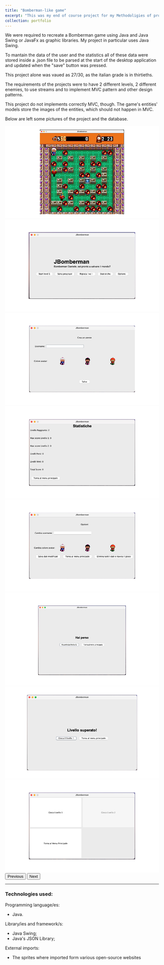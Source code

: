 ```yaml
---
title: "Bomberman-like game"
excerpt: "This was my end of course project for my Methodoligies of programming course.<br/><img src='/images/bomberman-pages/gameplay.jpg.png'>"
collection: portfolio
---
```


<head>
  <style>
    .carousel-control-prev-icon {
    background-color: grey; /* Sostituisci 'red' con il tuo colore desiderato */
    }

    .carousel-control-next-icon {
    background-color: grey; /* Sostituisci 'blue' con il tuo colore desiderato */
    }
  </style>
</head>

<p>We were required to recreate a Bomberman game using Java and Java Swing or JavaFx as graphic libraries. My project in particular uses Java Swing.
<p>To mantain the data of the user and the statistics all of these data were stored inside a .json file to be parsed at the start of the desktop application and updated when the "save" button was pressed. 
<p>This project alone was vaued as 27/30, as the italian grade is in thirtieths. 
<p>The requirements of the projects were to have 2 different levels, 2 different enemies, to use streams and to implement MVC pattern and other design patterns. 
<p>This project do not implements correctly MVC, though. The game's entities' models store the images of the entities, which should not happen in MVC. 

<p>
  Below are left some pictures of the project and the database.
</p>

<div id="carouselExample" class="carousel slide">
    <div class="carousel-inner">
      <div class="carousel-item active">
        <img src="/images/bomberman-pages/gameplay.jpg" class="d-block w-100" alt="...">
      </div>
      <div class="carousel-item">
        <img src="/images/bomberman-pages/home-page.jpg" class="d-block w-100" alt="...">
      </div>
      <div class="carousel-item">
        <img src="/images/bomberman-pages/new-user-page.jpg" class="d-block w-100" alt="...">
      </div>
            <div class="carousel-item">
        <img src="/images/bomberman-pages/statistics-page-2.jpg" class="d-block w-100" alt="...">
      </div>
            <div class="carousel-item">
        <img src="/images/bomberman-pages/options-page.jpg" class="d-block w-100" alt="...">
      </div>
            <div class="carousel-item">
        <img src="/images/bomberman-pages/lost-page.jpg" class="d-block w-100" alt="...">
      </div>
            <div class="carousel-item">
        <img src="/images/bomberman-pages/won-page.jpg" class="d-block w-100" alt="...">
      </div>
            <div class="carousel-item">
        <img src="/images/bomberman-pages/chose-level.jpg" class="d-block w-100" alt="...">
      </div>
    </div>
    <button class="carousel-control-prev" type="button" data-bs-target="#carouselExample" data-bs-slide="prev">
      <span class="carousel-control-prev-icon" aria-hidden="true"></span>
      <span class="visually-hidden">Previous</span>
    </button>
    <button class="carousel-control-next" type="button" data-bs-target="#carouselExample" data-bs-slide="next">
      <span class="carousel-control-next-icon" aria-hidden="true"></span>
      <span class="visually-hidden">Next</span>
    </button>
  </div>

<link href="https://cdn.jsdelivr.net/npm/bootstrap@5.3.2/dist/css/bootstrap.min.css" rel="stylesheet" integrity="sha384-T3c6CoIi6uLrA9TneNEoa7RxnatzjcDSCmG1MXxSR1GAsXEV/Dwwykc2MPK8M2HN" crossorigin="anonymous">
<script src="https://cdn.jsdelivr.net/npm/bootstrap@5.3.2/dist/js/bootstrap.bundle.min.js" integrity="sha384-C6RzsynM9kWDrMNeT87bh95OGNyZPhcTNXj1NW7RuBCsyN/o0jlpcV8Qyq46cDfL" crossorigin="anonymous"></script>

<hr> 

<h3>
  Technologies used:
</h3>

  Programming language/es: 
  <ul>
    <li>Java.</li>
  </ul>
  Library/ies and framework/s: 
  <ul>
    <li>Java Swing;</li>
    <li>Java's JSON Library;</li>
  </ul>
  External imports:
  <ul>
    <li>The sprites where imported form various open-source websites</li>
  </ul>
